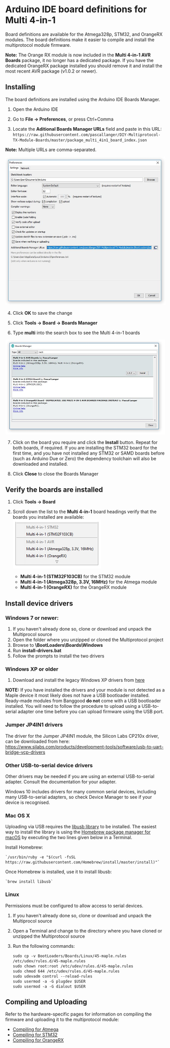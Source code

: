 # Arduino IDE board definitions for Multi 4-in-1
Board definitions are available for the Atmega328p, STM32, and OrangeRX modules.  The board definitions make it easier to compile and install the multiprotocol module firmware.

**Note:** The Orange RX module is now included in the **Multi 4-in-1 AVR Boards** package, it no longer has a dedicated package.  If you have the dedicated OrangeRX package installed you should remove it and install the most recent AVR package (v1.0.2 or newer).

## Installing
The board definitions are installed using the Arduino IDE Boards Manager.

1. Open the Arduino IDE

2. Go to **File -> Preferences**, or press Ctrl+Comma

3. Locate the **Aditional Boards Manager URLs** field and paste in this URL: `https://raw.githubusercontent.com/pascallanger/DIY-Multiprotocol-TX-Module-Boards/master/package_multi_4in1_board_index.json`

**Note:** Multiple URLs are comma-separated.

<p align="center">
  <img src="/docs/images/ide-prefs.jpg">
</p>

4. Click **OK** to save the change

5. Click **Tools -> Board -> Boards Manager**

6. Type **multi** into the search box to see the Multi 4-in-1 boards
<p align="center">
  <img src="/docs/images/multi-boards.jpg">
</p>

7. Click on the board you require and click the **Install** button.  Repeat for both boards, if required.  If you are installing the STM32 board for the first time, and you have not installed any STM32 or SAMD boards before (such as Arduino Due or Zero) the dependency toolchain will also be downloaded and installed.

7. Click **Close** to close the Boards Manager

## Verify the boards are installed
1. Click **Tools -> Board**
2. Scroll down the list to the **Multi 4-in-1** board headings verify that the boards you installed are available:
    ![Image](/docs/images/boards-menu.jpg)
    
    * **Multi 4-in-1 (STM32F103CB)** for the STM32 module
    * **Multi 4-in-1 (Atmega328p, 3.3V, 16MHz)** for the Atmega module
    * **Multi 4-in-1 (OrangeRX)** for the OrangeRX module

## Install device drivers

### Windows 7 or newer:
1. If you haven't already done so, clone or download and unpack the Multiprocol source
1. Open the folder where you unzipped or cloned the Multiprotocol project
1. Browse to **\BootLoaders\Boards\Windows**
1. Run **install-drivers.bat**
1. Follow the prompts to install the two drivers

### Windows XP or older
1. Download and install the legacy Windows XP drivers from [here](https://github.com/rogerclarkmelbourne/Arduino_STM32/tree/master/drivers/win/win_xp_legacy)

**NOTE:** If you have installed the drivers and your module is not detected as a Maple device it most likely does not have a USB bootloader installed. Ready-made modules from Banggood **do not** come with a USB bootloader installed.  You will need to follow the procedure to upload using a USB-to-serial adapter one time before you can upload firmware using the USB port.

### Jumper JP4IN1 drivers
The driver for the Jumper JP4IN1 module, the Silicon Labs CP210x driver, can be downloaded from here: https://www.silabs.com/products/development-tools/software/usb-to-uart-bridge-vcp-drivers

### Other USB-to-serial device drivers
Other drivers may be needed if you are using an external USB-to-serial adapter. Consult the documentation for your adapter.

Windows 10 includes drivers for many common serial devices, including many USB-to-serial adapters, so check Device Manager to see if your device is recognised.

### Mac OS X
Uploading via USB requires the [libusb library](https://libusb.info/) to be installed.  The easiest way to install the library is using the [Homebrew package manager for macOS](https://brew.sh/) by executing the two lines given below in a Terminal.

Install Homebrew:

    `/usr/bin/ruby -e "$(curl -fsSL https://raw.githubusercontent.com/Homebrew/install/master/install)"`

Once Homebrew is installed, use it to install libusb:

    `brew install libusb`

### Linux
Permissions must be configured to allow access to serial devices.
1. If you haven't already done so, clone or download and unpack the Multiprocol source
1. Open a Terminal and change to the directory where you have cloned or unzipped the Multiprotocol source
1. Run the following commands:

    ```
    sudo cp -v BootLoaders/Boards/Linux/45-maple.rules /etc/udev/rules.d/45-maple.rules
    sudo chown root:root /etc/udev/rules.d/45-maple.rules
    sudo chmod 644 /etc/udev/rules.d/45-maple.rules
    sudo udevadm control --reload-rules
    sudo usermod -a -G plugdev $USER
    sudo usermod -a -G dialout $USER
    ```

## Compiling and Uploading
Refer to the hardware-specific pages for information on compiling the firmware and uploading it to the multiprotocol module:

* [Compiling for Atmega](/docs/Compiling.md)
* [Compiling for STM32](/docs/Compiling_STM32.md)
* [Compiling for OrangeRX](/docs/Compiling_OrangeTx.md)
